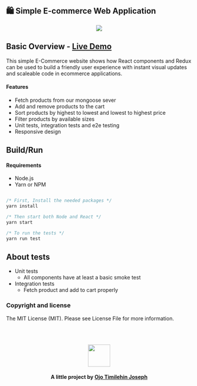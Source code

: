 ## 🛍️ Simple E-commerce Web Application

<p align="center">
  <img src="./src/asset/Naija-Shop.gif">
</p>

## Basic Overview - [Live Demo](https://naijashop.netlify.com)

This simple E-Commerce website shows how React components and Redux can be used to build a friendly user experience with instant visual updates and scaleable code in ecommerce applications.

#### Features

- Fetch products from our mongoose sever
- Add and remove products to the cart
- Sort products by highest to lowest and lowest to highest price
- Filter products by available sizes
- Unit tests, integration tests and e2e testing
- Responsive design

## Build/Run

#### Requirements

- Node.js
- Yarn or NPM

```javascript

/* First, Install the needed packages */
yarn install

/* Then start both Node and React */
yarn start

/* To run the tests */
yarn run test


```

## About tests

- Unit tests
  - All components have at least a basic smoke test
- Integration tests
  - Fetch product and add to cart properly

### Copyright and license

The MIT License (MIT). Please see License File for more information.

<br/>
<br/>

<p align="center"><img src="https://avatars.githubusercontent.com/u/88297303?v=4" width="60" height="60"/></p>
<h4 align="center">
  A little project by <a href="http://www.github.com/timex19">Ojo Timilehin Joseph</a>
</h4>
